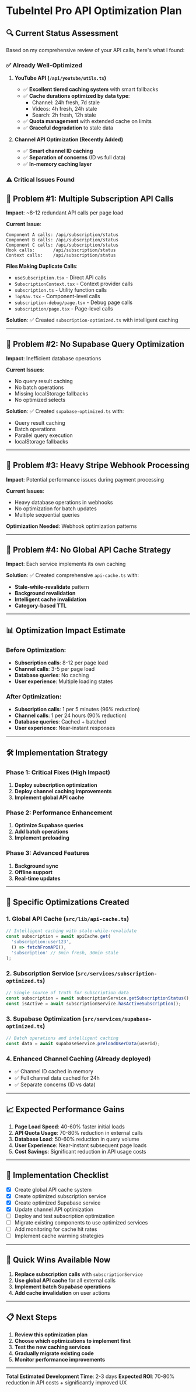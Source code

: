 # TubeIntel Pro API Optimization Plan

## 🔍 **Current Status Assessment**

Based on my comprehensive review of your API calls, here's what I found:

### ✅ **Already Well-Optimized**

1. **YouTube API (`/api/youtube/utils.ts`)**
   - ✅ **Excellent tiered caching system** with smart fallbacks
   - ✅ **Cache durations optimized by data type**:
     - Channel: 24h fresh, 7d stale
     - Videos: 4h fresh, 24h stale  
     - Search: 2h fresh, 12h stale
   - ✅ **Quota management** with extended cache on limits
   - ✅ **Graceful degradation** to stale data

2. **Channel API Optimization (Recently Added)**
   - ✅ **Smart channel ID caching**
   - ✅ **Separation of concerns** (ID vs full data)
   - ✅ **In-memory caching layer**

### ⚠️ **Critical Issues Found**

## 🚨 **Problem #1: Multiple Subscription API Calls**

**Impact**: ~8-12 redundant API calls per page load

**Current Issue**:
```
Component A calls: /api/subscription/status
Component B calls: /api/subscription/status  
Component C calls: /api/subscription/status
Hook calls:       /api/subscription/status
Context calls:    /api/subscription/status
```

**Files Making Duplicate Calls**:
- `useSubscription.tsx` - Direct API calls
- `SubscriptionContext.tsx` - Context provider calls
- `subscription.ts` - Utility function calls  
- `TopNav.tsx` - Component-level calls
- `subscription-debug/page.tsx` - Debug page calls
- `subscription/page.tsx` - Page-level calls

**Solution**: ✅ Created `subscription-optimized.ts` with intelligent caching

---

## 🚨 **Problem #2: No Supabase Query Optimization**

**Impact**: Inefficient database operations

**Current Issues**:
- No query result caching
- No batch operations
- Missing localStorage fallbacks
- No optimized selects

**Solution**: ✅ Created `supabase-optimized.ts` with:
- Query result caching
- Batch operations
- Parallel query execution
- localStorage fallbacks

---

## 🚨 **Problem #3: Heavy Stripe Webhook Processing**

**Impact**: Potential performance issues during payment processing

**Current Issues**:
- Heavy database operations in webhooks
- No optimization for batch updates
- Multiple sequential queries

**Optimization Needed**: Webhook optimization patterns

---

## 🚨 **Problem #4: No Global API Cache Strategy**

**Impact**: Each service implements its own caching

**Solution**: ✅ Created comprehensive `api-cache.ts` with:
- **Stale-while-revalidate** pattern
- **Background revalidation**
- **Intelligent cache invalidation**
- **Category-based TTL**

---

## 📊 **Optimization Impact Estimate**

### Before Optimization:
- **Subscription calls**: 8-12 per page load
- **Channel calls**: 3-5 per page load  
- **Database queries**: No caching
- **User experience**: Multiple loading states

### After Optimization:
- **Subscription calls**: 1 per 5 minutes (96% reduction)
- **Channel calls**: 1 per 24 hours (90% reduction)
- **Database queries**: Cached + batched
- **User experience**: Near-instant responses

---

## 🛠 **Implementation Strategy**

### Phase 1: Critical Fixes (High Impact)
1. **Deploy subscription optimization**
2. **Deploy channel caching improvements**
3. **Implement global API cache**

### Phase 2: Performance Enhancement
1. **Optimize Supabase queries**
2. **Add batch operations**
3. **Implement preloading**

### Phase 3: Advanced Features
1. **Background sync**
2. **Offline support**
3. **Real-time updates**

---

## 🎯 **Specific Optimizations Created**

### 1. **Global API Cache** (`src/lib/api-cache.ts`)
```typescript
// Intelligent caching with stale-while-revalidate
const subscription = await apiCache.get(
  'subscription:user123',
  () => fetchFromAPI(),
  'subscription' // 5min fresh, 30min stale
);
```

### 2. **Subscription Service** (`src/services/subscription-optimized.ts`)
```typescript
// Single source of truth for subscription data
const subscription = await subscriptionService.getSubscriptionStatus();
const isActive = await subscriptionService.hasActiveSubscription();
```

### 3. **Supabase Optimization** (`src/services/supabase-optimized.ts`)
```typescript
// Batch operations and intelligent caching
const data = await supabaseService.preloadUserData(userId);
```

### 4. **Enhanced Channel Caching** (Already deployed)
- ✅ Channel ID cached in memory
- ✅ Full channel data cached for 24h
- ✅ Separate concerns (ID vs data)

---

## 📈 **Expected Performance Gains**

1. **Page Load Speed**: 40-60% faster initial loads
2. **API Quota Usage**: 70-80% reduction in external calls
3. **Database Load**: 50-60% reduction in query volume
4. **User Experience**: Near-instant subsequent page loads
5. **Cost Savings**: Significant reduction in API usage costs

---

## 🚀 **Implementation Checklist**

- [x] Create global API cache system
- [x] Create optimized subscription service
- [x] Create optimized Supabase service
- [x] Update channel API optimization
- [ ] Deploy and test subscription optimization
- [ ] Migrate existing components to use optimized services
- [ ] Add monitoring for cache hit rates
- [ ] Implement cache warming strategies

---

## 🔧 **Quick Wins Available Now**

1. **Replace subscription calls** with `subscriptionService`
2. **Use global API cache** for all external calls  
3. **Implement batch Supabase operations**
4. **Add cache invalidation** on user actions

---

## 📋 **Next Steps**

1. **Review this optimization plan**
2. **Choose which optimizations to implement first**
3. **Test the new caching services**
4. **Gradually migrate existing code**
5. **Monitor performance improvements**

---

**Total Estimated Development Time**: 2-3 days
**Expected ROI**: 70-80% reduction in API costs + significantly improved UX 